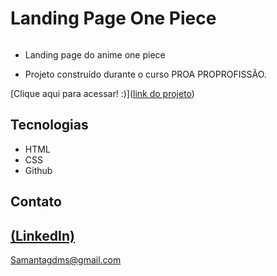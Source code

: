 # Landing Page One Piece

 <img src="https://github.com/Sasa-G/OnePiecePage/assets/142459272/092584ae-92a8-4d16-be2c-e46ea241ec90" alt="">
 
 - Landing page do anime one piece

 - Projeto construído durante o curso PROA PROPROFISSÃO.

 [Clique aqui para acessar! :)]([link do projeto](https://sasa-g.github.io/OnePiecePage/))

## Tecnologias


- HTML
- CSS
- Github

## Contato
[(LinkedIn)](https://www.linkedin.com/in/samanta-gomes-786415216/)
-----
Samantagdms@gmail.com
